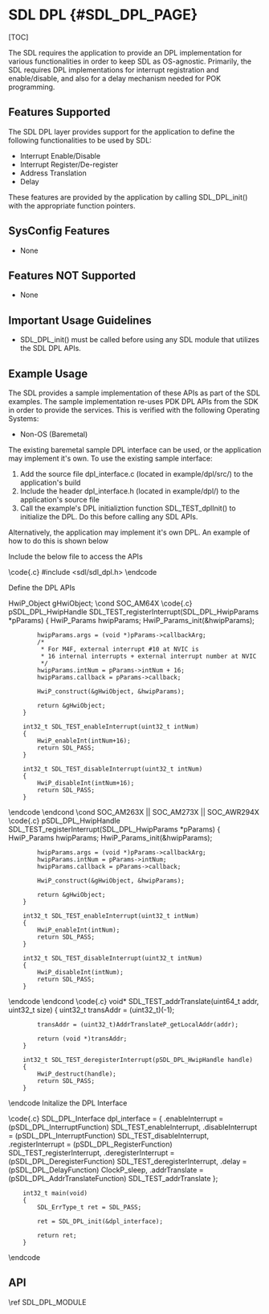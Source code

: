 # SDL DPL {#SDL_DPL_PAGE}

[TOC]

The SDL requires the application to provide an DPL implementation for various functionalities in order to keep SDL as OS-agnostic.
Primarily, the SDL requires DPL implementations for interrupt registration and enable/disable, and also for a delay mechanism needed for POK programming.

## Features Supported

The SDL DPL layer provides support for the application to define the following functionalities to be used by SDL:

* Interrupt Enable/Disable
* Interrupt Register/De-register
* Address Translation
* Delay

These features are provided by the application by calling SDL_DPL_init() with the appropriate function pointers.

## SysConfig Features

- None

## Features NOT Supported

- None

## Important Usage Guidelines

- SDL_DPL_init() must be called before using any SDL module that utilizes the SDL DPL APIs.

## Example Usage

The SDL provides a sample implementation of these APIs as part of the SDL examples. The sample implementation re-uses PDK DPL APIs from the SDK in order to provide the services.
This is verified with the following Operating Systems:

* Non-OS (Baremetal)

The existing baremetal sample DPL interface can be used, or the application may implement it's own. To use the existing sample interface:

1. Add the source file dpl_interface.c (located in example/dpl/src/) to the application's build
2. Include the header dpl_interface.h (located in example/dpl/) to the application's source file
3. Call the example's DPL initializtion function SDL_TEST_dplInit() to initialize the DPL. Do this before calling any SDL APIs.

Alternatively, the application may implement it's own DPL. An example of how to do this is shown below

Include the below file to access the APIs

\code{.c}
#include <sdl/sdl_dpl.h>
\endcode

Define the DPL APIs

HwiP_Object gHwiObject;
\cond SOC_AM64X
\code{.c}
        pSDL_DPL_HwipHandle SDL_TEST_registerInterrupt(SDL_DPL_HwipParams *pParams)
        {
            HwiP_Params hwipParams;
            HwiP_Params_init(&hwipParams);

            hwipParams.args = (void *)pParams->callbackArg;
            /*
             * For M4F, external interrupt #10 at NVIC is
             * 16 internal interrupts + external interrupt number at NVIC
             */
            hwipParams.intNum = pParams->intNum + 16;
            hwipParams.callback = pParams->callback;

            HwiP_construct(&gHwiObject, &hwipParams);

            return &gHwiObject;
        }

		int32_t SDL_TEST_enableInterrupt(uint32_t intNum)
        {
            HwiP_enableInt(intNum+16);
            return SDL_PASS;
        }

        int32_t SDL_TEST_disableInterrupt(uint32_t intNum)
        {
            HwiP_disableInt(intNum+16);
            return SDL_PASS;
        }
\endcode
\endcond
\cond SOC_AM263X || SOC_AM273X || SOC_AWR294X
\code{.c}
        pSDL_DPL_HwipHandle SDL_TEST_registerInterrupt(SDL_DPL_HwipParams *pParams)
        {
            HwiP_Params hwipParams;
            HwiP_Params_init(&hwipParams);

            hwipParams.args = (void *)pParams->callbackArg;
            hwipParams.intNum = pParams->intNum;
            hwipParams.callback = pParams->callback;

            HwiP_construct(&gHwiObject, &hwipParams);

            return &gHwiObject;
        } 		

        int32_t SDL_TEST_enableInterrupt(uint32_t intNum)
        {
            HwiP_enableInt(intNum);
            return SDL_PASS;
        }

        int32_t SDL_TEST_disableInterrupt(uint32_t intNum)
        {
            HwiP_disableInt(intNum);
            return SDL_PASS;
        }
\endcode
\endcond
\code{.c}
        void* SDL_TEST_addrTranslate(uint64_t addr, uint32_t size)
        {
            uint32_t transAddr = (uint32_t)(-1);

            transAddr = (uint32_t)AddrTranslateP_getLocalAddr(addr);

            return (void *)transAddr;
        }

        int32_t SDL_TEST_deregisterInterrupt(pSDL_DPL_HwipHandle handle)
        {
            HwiP_destruct(handle);
            return SDL_PASS;
        }
\endcode
Initalize the DPL Interface

\code{.c}
        SDL_DPL_Interface dpl_interface =
        {
            .enableInterrupt = (pSDL_DPL_InterruptFunction) SDL_TEST_enableInterrupt,
            .disableInterrupt = (pSDL_DPL_InterruptFunction) SDL_TEST_disableInterrupt,
            .registerInterrupt = (pSDL_DPL_RegisterFunction) SDL_TEST_registerInterrupt,
            .deregisterInterrupt = (pSDL_DPL_DeregisterFunction) SDL_TEST_deregisterInterrupt,
            .delay = (pSDL_DPL_DelayFunction) ClockP_sleep,
            .addrTranslate = (pSDL_DPL_AddrTranslateFunction) SDL_TEST_addrTranslate
        };

        int32_t main(void)
        {
            SDL_ErrType_t ret = SDL_PASS;

            ret = SDL_DPL_init(&dpl_interface);

            return ret;
        }
\endcode

## API

\ref SDL_DPL_MODULE
